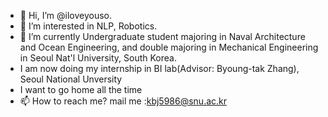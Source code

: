 - 👋 Hi, I’m @iloveyouso.
- 👀 I’m interested in NLP, Robotics.
- 🌱 I’m currently Undergraduate student majoring in Naval Architecture and Ocean Engineering, and double majoring in Mechanical Engineering in Seoul Nat'l University, South Korea.
- I am now doing my internship in BI lab(Advisor: Byoung-tak Zhang), Seoul National Unversity
- I want to go home all the time
- 📫 How to reach me? mail me :kbj5986@snu.ac.kr

<!---
iloveyouso/iloveyouso is a ✨ special ✨ repository because its `README.md` (this file) appears on your GitHub profile.
You can click the Preview link to take a look at your changes.
--->
